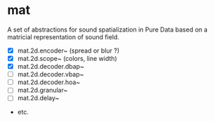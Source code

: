 # mat

A set of abstractions for sound spatialization in Pure Data based on a matricial representation of sound field.


- [x] mat.2d.encoder~ (spread or blur ?)
- [x] mat.2d.scope~ (colors, line width)
- [x] mat.2d.decoder.dbap~
- [ ] mat.2d.decoder.vbap~
- [ ] mat.2d.decoder.hoa~
- [ ] mat.2d.granular~
- [ ] mat.2d.delay~
- etc.
